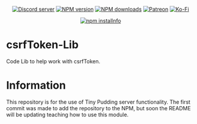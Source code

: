 <div align="center">
<p>
    <a href="https://discord.gg/TgHdvJd"><img src="https://img.shields.io/discord/413193536188579841?color=7289da&logo=discord&logoColor=white" alt="Discord server" /></a>
    <a href="https://www.npmjs.com/package/@tinypudding/csrftoken-lib"><img src="https://img.shields.io/npm/v/@tinypudding/csrftoken-lib.svg?maxAge=3600" alt="NPM version" /></a>
    <a href="https://www.npmjs.com/package/@tinypudding/csrftoken-lib"><img src="https://img.shields.io/npm/dt/@tinypudding/csrftoken-lib.svg?maxAge=3600" alt="NPM downloads" /></a>
    <a href="https://www.patreon.com/JasminDreasond"><img src="https://img.shields.io/badge/donate-patreon-F96854.svg?logo=patreon" alt="Patreon" /></a>
    <a href="https://ko-fi.com/jasmindreasond"><img src="https://img.shields.io/badge/donate-ko%20fi-29ABE0.svg?logo=ko-fi" alt="Ko-Fi" /></a>
</p>
<p>
    <a href="https://nodei.co/npm/@tinypudding/csrftoken-lib/"><img src="https://nodei.co/npm/@tinypudding/csrftoken-lib.png?downloads=true&stars=true" alt="npm installnfo" /></a>
</p>
</div>

# csrfToken-Lib
Code Lib to help work with csrfToken.

# Information
This repository is for the use of Tiny Pudding server functionality. The first commit was made to add the repository to the NPM, but soon the README will be updating teaching how to use this module.
